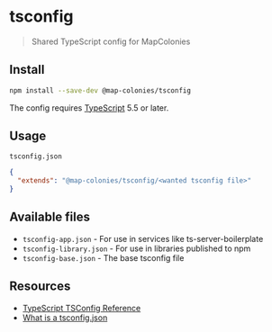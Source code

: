 # tsconfig

> Shared TypeScript config for MapColonies

## Install

```bash
npm install --save-dev @map-colonies/tsconfig
```

The config requires [TypeScript](https://www.typescriptlang.org/) 5.5 or later.

## Usage

`tsconfig.json`

```json
{
  "extends": "@map-colonies/tsconfig/<wanted tsconfig file>"
}
```

## Available files

- `tsconfig-app.json` - For use in services like ts-server-boilerplate
- `tsconfig-library.json` - For use in libraries published to npm
- `tsconfig-base.json` - The base tsconfig file

## Resources

- [TypeScript TSConfig Reference](https://www.typescriptlang.org/tsconfig)
- [What is a tsconfig.json](https://www.typescriptlang.org/docs/handbook/tsconfig-json.html)
